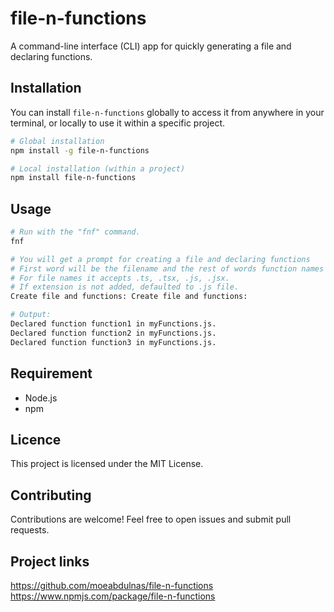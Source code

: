 # file-n-functions

A command-line interface (CLI) app for quickly generating a file and declaring functions.

## Installation

You can install `file-n-functions` globally to access it from anywhere in your terminal, or locally to use it within a specific project.

```bash
# Global installation
npm install -g file-n-functions

# Local installation (within a project)
npm install file-n-functions
```

## Usage
```bash
# Run with the "fnf" command.
fnf

# You will get a prompt for creating a file and declaring functions
# First word will be the filename and the rest of words function names 
# For file names it accepts .ts, .tsx, .js, .jsx.
# If extension is not added, defaulted to .js file.
Create file and functions: Create file and functions:

# Output:
Declared function function1 in myFunctions.js.
Declared function function2 in myFunctions.js.
Declared function function3 in myFunctions.js.
```

## Requirement
- Node.js 
- npm


## Licence
This project is licensed under the MIT License.

## Contributing
Contributions are welcome! Feel free to open issues and submit pull requests.

## Project links
https://github.com/moeabdulnas/file-n-functions
https://www.npmjs.com/package/file-n-functions
